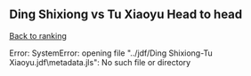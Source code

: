 ## Ding Shixiong vs Tu Xiaoyu Head to head

[Back to ranking](../../index.md)




Error: SystemError: opening file "../jdf/Ding Shixiong-Tu Xiaoyu.jdf\\metadata.jls": No such file or directory




